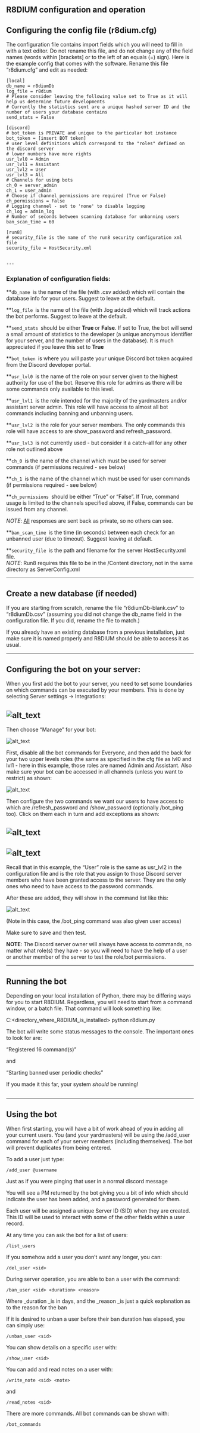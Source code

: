## R8DIUM configuration and operation


## Configuring the config file (r8dium.cfg)

The configuration file contains import fields which you will need to fill in with a text editor. Do not rename this file, and do not change any of the field names (words within [brackets] or to the left of an equals (=)  sign). Here is the example config that comes with the software. Rename this file “r8dium.cfg” and edit as needed:


```
[local]
db_name = r8diumDb
log_file = r8dium
# Please consider leaving the following value set to True as it will help us determine future developments
# Currently the statistics sent are a unique hashed server ID and the number of users your database contains
send_stats = False

[discord]
# bot_token is PRIVATE and unique to the particular bot instance
bot_token = [insert BOT token]
# user level definitions which correspond to the "roles" defined on the discord server
# lower numbers have more rights
usr_lvl0 = Admin
usr_lvl1 = Assistant
usr_lvl2 = User
usr_lvl3 = All
# Channels for using bots
ch_0 = server_admin
ch_1 = user_admin
# Choose if channel permissions are required (True or False)
ch_permissions = False
# Logging channel - set to 'none' to disable logging
ch_log = admin_log
# Number of seconds between scanning database for unbanning users
ban_scan_time = 60

[run8]
# security_file is the name of the run8 security configuration xml file
security_file = HostSecurity.xml


---
```



### Explanation of configuration fields:

**<code>db_name </code></strong>is the name of the file (with .csv added) which will contain the database info for your users. Suggest to leave at the default.

**<code>log_file </code></strong>is the name of the file (with .log added) which will track actions the bot performs. Suggest to leave at the default.

**<code>send_stats </code></strong>should be either <strong>True </strong>or <strong>False</strong>. If set to True, the bot will send a small amount of statistics to the developer (a unique anonymous identifier for your server, and the number of users in the database). It is much appreciated if you leave this set to <strong>True</strong>

**<code>bot_token </code></strong>is where you will paste your unique Discord bot token acquired from the Discord developer portal.

**<code>usr_lvl0 </code></strong>is the name of the role on your server given to the highest authority for use of the bot. Reserve this role for admins as there will be some commands only available to this level.

**<code>usr_lvl1 </code></strong>is the role intended for the majority of the yardmasters and/or assistant server admin. This role will have access to almost all bot commands including banning and unbanning users.

**<code>usr_lvl2 </code></strong>is the role for your server members. The only commands this role will have access to are show_password and refresh_password.

**<code>usr_lvl3 </code></strong>is not currently used - but consider it a catch-all for any other role not outlined above

**<code>ch_0 </code></strong>is the name of the channel which must be used for server commands (if permissions required - see below)

**<code>ch_1 </code></strong>is the name of the channel which must be used for user commands (if permissions required - see below)

**<code>ch_permissions </code></strong>should be either “True” or “False”. If True, command usage is limited to the channels specified above, if False, commands can be issued from any channel.

_NOTE_: <span style="text-decoration:underline;">All</span> responses are sent back as private, so no others can see.

**<code>ban_scan_time </code></strong>is the time (in seconds) between each check for an unbanned user (due to timeout). Suggest leaving at default.

**<code>security_file </code></strong>is the path and filename for the server HostSecurity.xml file. \
<em>NOTE</em>: Run8 requires this file to be in the /Content directory, not in the same directory as ServerConfig.xml


---


## Create a new database (if needed)

If you are starting from scratch, rename the file “r8diumDb-blank.csv” to “r8diumDb.csv” (assuming you did not change the db_name field in the configuration file. If you did, rename the file to match.)

If you already have an existing database from a previous installation, just make sure it is named properly and R8DIUM should be able to access it as usual.


---




## Configuring the bot on your server:

When you first add the bot to your server, you need to set some boundaries on which commands can be executed by your members. This is done by selecting Server settings -> Integrations:

![alt_text](images/image2.png "image_tooltip")
---

Then choose “Manage” for your bot:

![alt_text](images/image3.png "image_tooltip")




First, disable all the bot commands for Everyone, and then add the back for your two upper levels roles (the same as specified in the cfg file as lvl0 and lvl1 - here in this example, those roles are named Admin and Assistant. Also make sure your bot can be accessed in all channels (unless you want to restrict) as shown:

![alt_text](images/image6.png "image_tooltip")

Then configure the two commands we want our users to have access to which are /refresh_password and /show_password (optionally /bot_ping too).
Click on them each in turn and add exceptions as shown:

![alt_text](images/image4.png "image_tooltip")
-

![alt_text](images/image5.png "image_tooltip")
-

Recall that in this example, the “User” role is the same as usr_lvl2 in the configuration file and is the role that you assign to those Discord server members who have been granted access to the server. They are the only ones who need to have access to the password commands.


After these are added, they will show in  the command list like this:

![alt_text](images/image1.png "image_tooltip")


(Note in this case, the /bot_ping command was also given user access)

Make sure to save and then test.

**NOTE**: The Discord server owner will always have access to commands, no matter what role(s) they have - so you will need to have the help of a user or another member of the server to test the role/bot permissions.


---


## 


## Running the bot

Depending on your local installation of Python, there may be differing ways for you to start R8DIUM. Regardless, you will need to start from a command window, or a batch file. That command will look something like:

C:<directory_where_R8DIUM_is_installed> python r8dium.py

The bot will write some status messages to the console. The important ones to look for are:

“Registered 16 command(s)”

and

“Starting banned user periodic checks”

If you made it this far, your system *should* be running!


## 


---


## Using the bot

When first starting, you will have a bit of work ahead of you in adding all your current users. You (and your yardmasters) will be using the /add_user command for each of your server members (including themselves). The bot will prevent duplicates from being entered. 

To add a user just type:


```
/add_user @username 
```


Just as if you were pinging that user in a normal discord message

You will see a PM returned by the bot giving you a bit of info which should indicate the user has been added, and a password generated for them.

Each user will be assigned a unique Server ID (SID) when they are created. This ID will be used to interact with some of the other fields within a user record.

At any time you can ask the bot for a list of users:


```
/list_users
```


If you somehow add a user you don’t want any longer, you can:


```
/del_user <sid>
```


During server operation, you are able to ban a user with the command:


```
/ban_user <sid> <duration> <reason>
```


Where _duration _is in days, and the _reason _is just a quick explanation as to the reason for the ban

If it is desired to unban a user before their ban duration has elapsed, you can simply use:


```
/unban_user <sid>
```


You can show details on a specific user with:


```
/show_user <sid>
```


You can add and read notes on a user with:


```
/write_note <sid> <note>
```


and


```
/read_notes <sid>
```


There are more commands. All bot commands can be shown with:


```
/bot_commands
